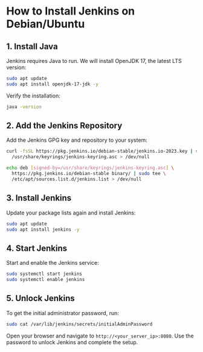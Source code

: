 # How to Install Jenkins on Debian/Ubuntu

## 1. Install Java

Jenkins requires Java to run. We will install OpenJDK 17, the latest LTS version:

```bash
sudo apt update
sudo apt install openjdk-17-jdk -y
```
Verify the installation:
```bash
java -version
```

## 2. Add the Jenkins Repository

Add the Jenkins GPG key and repository to your system:

```bash
curl -fsSL https://pkg.jenkins.io/debian-stable/jenkins.io-2023.key | sudo tee \
  /usr/share/keyrings/jenkins-keyring.asc > /dev/null
```

```bash
echo deb [signed-by=/usr/share/keyrings/jenkins-keyring.asc] \
  https://pkg.jenkins.io/debian-stable binary/ | sudo tee \
  /etc/apt/sources.list.d/jenkins.list > /dev/null
```

## 3. Install Jenkins

Update your package lists again and install Jenkins:

```bash
sudo apt update
sudo apt install jenkins -y
```

## 4. Start Jenkins

Start and enable the Jenkins service:

```bash
sudo systemctl start jenkins
sudo systemctl enable jenkins
```

## 5. Unlock Jenkins

To get the initial administrator password, run:

```bash
sudo cat /var/lib/jenkins/secrets/initialAdminPassword
```

Open your browser and navigate to `http://<your_server_ip>:8080`. Use the password to unlock Jenkins and complete the setup.

```